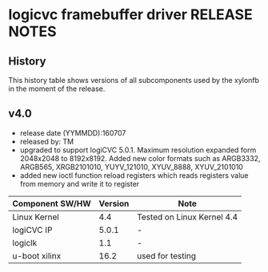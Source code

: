 logicvc framebuffer driver RELEASE NOTES
===========================================


History
--------
This history table shows versions of all subcomponents used by the xylonfb in the moment of the release.


v4.0
----
 - release date (YYMMDD):160707
 - released by: TM
 - upgraded to support logiCVC 5.0.1. Maximum resolution expanded form 2048x2048 to 8192x8192.
   Added new color formats such as ARGB3332, ARGB565, XRGB2101010, YUYV_121010, XYUV_8888, 
   XYUV_2101010
 - added new ioctl function reload registers which reads registers value from memory and 
   write it to register
   
Component SW/HW   | Version     | Note
------------------|-------------|--------
Linux Kernel      | 4.4  		|  Tested on Linux Kernel 4.4
logiCVC IP        | 5.0.1       |  -
logiclk		      |	1.1	        |  -
u-boot xilinx     |	16.2	    |  used for testing